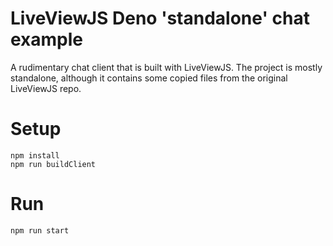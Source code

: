 # LiveViewJS Deno 'standalone' chat example

A rudimentary chat client that is built with LiveViewJS. The project is mostly standalone, although it contains some
copied files from the original LiveViewJS repo.

# Setup

```
npm install
npm run buildClient
```

# Run

```
npm run start
```
